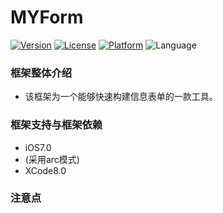 # MYForm
[![Version](https://img.shields.io/cocoapods/v/MYForm.svg?style=flat)](http://cocoadocs.org/docsets/MYForm)
[![License](https://img.shields.io/cocoapods/l/MYForm.svg?style=flat)](http://cocoadocs.org/docsets/MYForm)
[![Platform](https://img.shields.io/cocoapods/p/MYForm.svg?style=flat)](http://cocoadocs.org/docsets/MYForm)
![Language](https://img.shields.io/badge/Language-%20Objective%20C%20-blue.svg)

### 框架整体介绍
* 该框架为一个能够快速构建信息表单的一款工具。


### 框架支持与框架依赖
* iOS7.0
* (采用arc模式)
* XCode8.0


### 注意点
